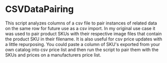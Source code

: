# CSVDataPairing
This script analyzes columns of a csv file to pair instances of related data on the same row for future use as a csv import. In my original use case it was used to pair product SKUs with their respective image files that contain the product SKU in their filename. It is also useful for csv price updates with a little repurposing. You could paste a column of SKU's exported from your own catalog into csv price list and then run the script to pair them with the SKUs and prices on a manufacturers price list.
